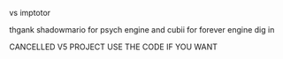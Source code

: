vs imptotor

thgank shadowmario for psych engine and cubii for forever engine
dig in


CANCELLED V5 PROJECT USE THE CODE IF YOU WANT
